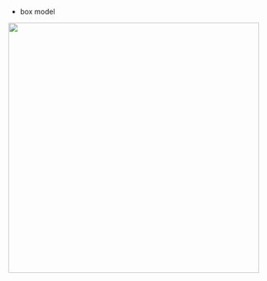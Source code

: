 - box model
<img src="https://github.com/user-attachments/assets/81712255-61f8-48da-9b6d-a86147f72be5" width="500">
